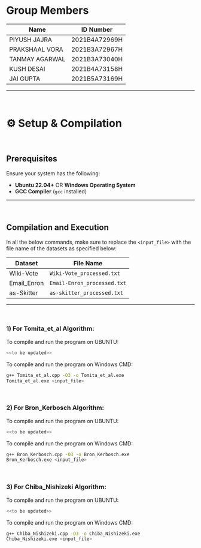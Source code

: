 # Group Members

| Name         | ID Number                |
|-----------------|-----------------------|
| PIYUSH JAJRA       | 2021B4A72969H      |
| PRAKSHAAL VORA     | 2021B3A72967H      |
| TANMAY AGARWAL     | 2021B3A73040H      |
| KUSH DESAI         | 2021B4A73158H      |
| JAI GUPTA         | 2021B5A73169H       |

---
<br>

# ⚙️ Setup & Compilation

<br>

## Prerequisites
Ensure your system has the following:

- **Ubuntu 22.04+** OR **Windows Operating System**
- **GCC Compiler** (`gcc` installed)

---

<br>

## Compilation and Execution

In all the below commands, make sure to replace the `<input_file>` with the file name of the datasets as specified below:

| Dataset         | File Name                 |
|-----------------|---------------------------|
| Wiki-Vote       | `Wiki-Vote_processed.txt` |
| Email_Enron     | `Email-Enron_processed.txt` |
| as-Skitter      | `as-skitter_processed.txt`  |

---

<br>

### 1) For Tomita_et_al Algorithm:
To compile and run the program on UBUNTU:
```bash
<<to be updated>>
```
To compile and run the program on Windows CMD:
```bash
g++ Tomita_et_al.cpp -O3 -o Tomita_et_al.exe
Tomita_et_al.exe <input_file>
```

<br>

### 2) For Bron_Kerbosch Algorithm:
To compile and run the program on UBUNTU:
```bash
<<to be updated>>
```
To compile and run the program on Windows CMD:
```bash
g++ Bron_Kerbosch.cpp -O3 -o Bron_Kerbosch.exe
Bron_Kerbosch.exe <input_file>
```

<br>

### 3) For Chiba_Nishizeki Algorithm:
To compile and run the program on UBUNTU:
```bash
<<to be updated>>
```
To compile and run the program on Windows CMD:
```bash
g++ Chiba_Nishizeki.cpp -O3 -o Chiba_Nishizeki.exe
Chiba_Nishizeki.exe <input_file>
```
